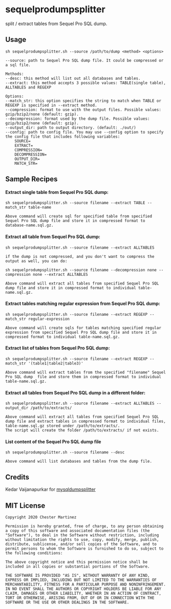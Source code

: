 # sequelprodumpsplitter
split / extract tables from Sequel Pro SQL dump.

## Usage
`sh sequelprodumpsplitter.sh --source /path/to/dump <method> <options>`

	--source: path to Sequel Pro SQL dump file. It could be compressed or a sql file.

    Methods:
	--desc: this method will list out all databases and tables.
	--extract: this method accepts 3 possible values: TABLE(single table), ALLTABLES and REGEXP

	Options:
	--match_str: this option specifies the string to match when TABLE or REGEXP is specified in --extract method.
	--compression: format to use with the output files. Possible values: gzip/bzip2/none (default: gzip).
	--decompression: format used by the dump file. Possible values: gzip/bzip2/none (default: gzip).
	--output_dir: path to output directory. (default: ./out/)
	--config: path to config file. You may use --config option to specify the config file that includes following variables:
		SOURCE=
		EXTRACT=
		COMPRESSION=
		DECOMPRESSION=
		OUTPUT_DIR=
		MATCH_STR=


## Sample Recipes
#### Extract single table from Sequel Pro SQL dump:
`sh sequelprodumpsplitter.sh --source filename --extract TABLE --match_str table-name`

	Above command will create sql for specified table from specified Sequel Pro SQL dump file and store it in compressed format to database-name.sql.gz.

#### Extract all table from Sequel Pro SQL dump:
`sh sequelprodumpsplitter.sh --source filename --extract ALLTABLES`

	if the dump is not compressed, and you don't want to compress the output as well, you can do:
`sh sequelprodumpsplitter.sh --source filename --decompression none --compression none --extract ALLTABLES`

	Above command will extract all tables from specified Sequel Pro SQL dump file and store it in compressed format to individual table-name.sql.gz.

#### Extract tables matching regular expression from Sequel Pro SQL dump:

`sh sequelprodumpsplitter.sh --source filename --extract REGEXP --match_str regular-expression`

	Above command will create sqls for tables matching specified regular expression from specified Sequel Pro SQL dump file and store it in compressed format to individual table-name.sql.gz.

#### Extract list of tables from Sequel Pro SQL dump:

`sh sequelprodumpsplitter.sh --source filename --extract REGEXP --match_str '(table1|table2|table3)'`

	Above command will extract tables from the specified "filename" Sequel Pro SQL dump  file and store them in compressed format to individual table-name.sql.gz.

#### Extract all tables from Sequel Pro SQL dump in a different folder:
`sh sequelprodumpsplitter.sh --source filename --extract ALLTABLES --output_dir /path/to/extracts/`

	Above command will extract all tables from specified Sequel Pro SQL dump file and extract tables in compressed format to individual files, table-name.sql.gz stored under /path/to/extracts/.
	The script will create the folder /path/to/extracts/ if not exists.

#### List content of the Sequel Pro SQL dump file
`sh sequelprodumpsplitter.sh --source filename --desc`

	Above command will list databases and tables from the dump file.

## Credits
Kedar Vaijanapurkar for [mysqldumpsplitter](https://github.com/kedarvj/mysqldumpsplitter)

## MIT License
	Copyright 2020 Chester Martinez

	Permission is hereby granted, free of charge, to any person obtaining a copy of this software and associated documentation files (the "Software"), to deal in the Software without restriction, including without limitation the rights to use, copy, modify, merge, publish, distribute, sublicense, and/or sell copies of the Software, and to permit persons to whom the Software is furnished to do so, subject to the following conditions:

	The above copyright notice and this permission notice shall be included in all copies or substantial portions of the Software.

	THE SOFTWARE IS PROVIDED "AS IS", WITHOUT WARRANTY OF ANY KIND, EXPRESS OR IMPLIED, INCLUDING BUT NOT LIMITED TO THE WARRANTIES OF MERCHANTABILITY, FITNESS FOR A PARTICULAR PURPOSE AND NONINFRINGEMENT. IN NO EVENT SHALL THE AUTHORS OR COPYRIGHT HOLDERS BE LIABLE FOR ANY CLAIM, DAMAGES OR OTHER LIABILITY, WHETHER IN AN ACTION OF CONTRACT, TORT OR OTHERWISE, ARISING FROM, OUT OF OR IN CONNECTION WITH THE SOFTWARE OR THE USE OR OTHER DEALINGS IN THE SOFTWARE.
